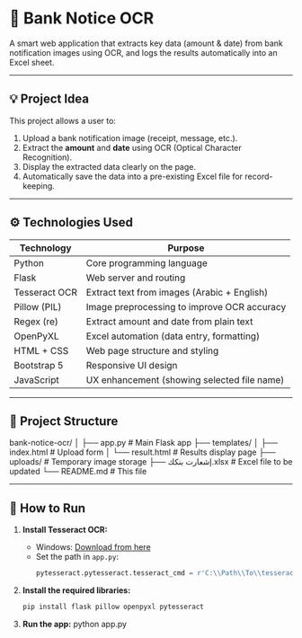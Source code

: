# 📄 Bank Notice OCR

A smart web application that extracts key data (amount & date) from bank notification images using OCR, and logs the results automatically into an Excel sheet.

---

## 💡 Project Idea

This project allows a user to:
1. Upload a bank notification image (receipt, message, etc.).
2. Extract the **amount** and **date** using OCR (Optical Character Recognition).
3. Display the extracted data clearly on the page.
4. Automatically save the data into a pre-existing Excel file for record-keeping.

---

## ⚙️ Technologies Used

| Technology        | Purpose                                           |
|------------------|---------------------------------------------------|
| Python           | Core programming language                         |
| Flask            | Web server and routing                            |
| Tesseract OCR    | Extract text from images (Arabic + English)       |
| Pillow (PIL)     | Image preprocessing to improve OCR accuracy       |
| Regex (re)       | Extract amount and date from plain text           |
| OpenPyXL         | Excel automation (data entry, formatting)         |
| HTML + CSS       | Web page structure and styling                    |
| Bootstrap 5      | Responsive UI design                              |
| JavaScript       | UX enhancement (showing selected file name)       |

---

## 📂 Project Structure

bank-notice-ocr/
│
├── app.py # Main Flask app
├── templates/
│ ├── index.html # Upload form
│ └── result.html # Results display page
├── uploads/ # Temporary image storage
├── إشعارت بنكك.xlsx # Excel file to be updated
└── README.md # This file



---

## 🚀 How to Run

1. **Install Tesseract OCR:**
   - Windows: [Download from here](https://github.com/tesseract-ocr/tesseract)
   - Set the path in `app.py`:
     ```python
     pytesseract.pytesseract.tesseract_cmd = r'C:\\Path\\To\\tesseract.exe'
     ```

2. **Install the required libraries:**
   ```bash
   pip install flask pillow openpyxl pytesseract


3. **Run the app:**
python app.py











